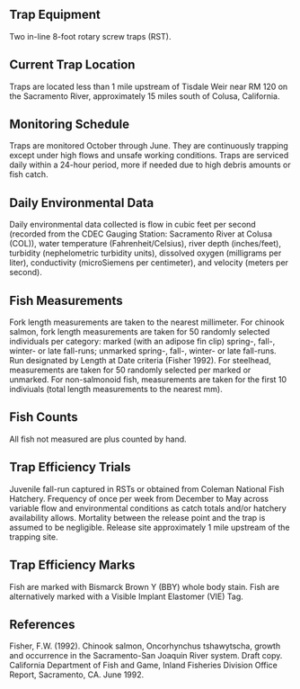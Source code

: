 ## Trap Equipment
Two in-line 8-foot rotary screw traps (RST).

## Current Trap Location
Traps are located less than 1 mile upstream of Tisdale Weir near RM 120 on the Sacramento River, approximately 15 miles south of Colusa, California. 

## Monitoring Schedule
Traps are monitored October through June. They are continuously trapping except under high flows and unsafe working conditions. Traps are serviced daily within a 24-hour period, more if needed due to high debris amounts or fish catch.

## Daily Environmental Data
Daily environmental data collected is flow in cubic feet per second (recorded from the CDEC Gauging Station: Sacramento River at Colusa (COL)), water temperature (Fahrenheit/Celsius), river depth (inches/feet), turbidity (nephelometric turbidity units), dissolved oxygen (milligrams per liter), conductivity (microSiemens per centimeter), and velocity (meters per second).

## Fish Measurements
Fork length measurements are taken to the nearest millimeter. For chinook salmon, fork length measurements are taken for 50 randomly selected individuals per category: marked (with an adipose fin clip) spring-, fall-, winter- or late fall-runs; unmarked spring-, fall-, winter- or late fall-runs. Run designated by Length at Date criteria (Fisher 1992). For steelhead, measurements are taken for 50 randomly selected per marked or unmarked. For non-salmonoid fish, measurements are taken for the first 10 indiviuals (total length measurements to the nearest mm). 

## Fish Counts
All fish not measured are plus counted by hand.

## Trap Efficiency Trials
Juvenile fall-run captured in RSTs or obtained from Coleman National Fish Hatchery. Frequency of once per week from December to May across variable flow and environmental conditions as catch totals and/or hatchery availability allows. Mortality between the release point and the trap is assumed to be negligible. Release site approximately 1 mile upstream of the trapping site. 

## Trap Efficiency Marks
Fish are marked with Bismarck Brown Y (BBY) whole body stain. Fish are alternatively marked with a Visible Implant Elastomer (VIE) Tag.

## References
Fisher, F.W. (1992). Chinook salmon, Oncorhynchus tshawytscha, growth and occurrence in the Sacramento-San Joaquin River system. Draft copy. California Department of Fish and Game, Inland Fisheries Division Office Report, Sacramento, CA. June 1992.
